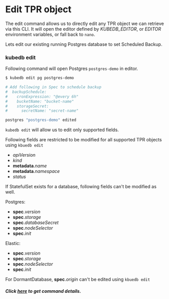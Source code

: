 # Edit TPR object

The edit command allows us to directly edit any TPR object we can retrieve via this CLI.
It will open the editor defined by _KUBEDB_EDITOR_, or _EDITOR_ environment variables, or fall back to `nano`.


Lets edit our existing running Postgres database to set Scheduled Backup.

### kubedb edit

Following command will open Postgres `postgres-demo` in editor.

```bash
$ kubedb edit pg postgres-demo

# Add following in Spec to schedule backup
#  backupSchedule:
#    cronExpression: "@every 6h"
#    bucketName: "bucket-name"
#    storageSecret:
#      secretName: "secret-name"

postgres "postgres-demo" edited
```

`kubedb edit` will allow us to edit only supported fields.

Following fields are restricted to be modified for all supported TPR objects using `kbuedb edit`

* _apiVersion_
* _kind_
* **metadata**._name_
* **metadata**._namespace_
* _status_


If StatefulSet exists for a database, following fields can't be modified as well.

Postgres:
* **spec**._version_
* **spec**._storage_
* **spec**._databaseSecret_
* **spec**._nodeSelector_
* **spec**._init_

Elastic:
* **spec**._version_
* **spec**._storage_
* **spec**._nodeSelector_
* **spec**._init_

For DormantDatabase, **spec**._origin_ can't be edited using `kbuedb edit`

##### Click [here](../reference/edit.md) to get command details.
